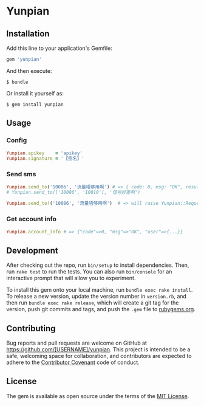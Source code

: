 # Yunpian

## Installation

Add this line to your application's Gemfile:

```ruby
gem 'yunpian'
```

And then execute:

    $ bundle

Or install it yourself as:

    $ gem install yunpian

## Usage

### Config

```ruby
Yunpian.apikey    = 'apikey'
Yunpian.signature = '【签名】'
```

### Send sms

```ruby
Yunpian.send_to('10086', '流量唔够用啊') # => { code: 0, msg: "OK", result: {...} }
# Yunpian.send_to(['10086', '10010'], '信号好差啊')

Yunpian.send_to!('10086', '流量唔够用啊')  # => will raise Yunpian::RequestException
```

### Get account info
```ruby
Yunpian.account_info # => {"code"=>0, "msg"=>"OK", "user"=>{...}}
```


## Development

After checking out the repo, run `bin/setup` to install dependencies. Then, run `rake test` to run the tests. You can also run `bin/console` for an interactive prompt that will allow you to experiment.

To install this gem onto your local machine, run `bundle exec rake install`. To release a new version, update the version number in `version.rb`, and then run `bundle exec rake release`, which will create a git tag for the version, push git commits and tags, and push the `.gem` file to [rubygems.org](https://rubygems.org).

## Contributing

Bug reports and pull requests are welcome on GitHub at https://github.com/[USERNAME]/yunpian. This project is intended to be a safe, welcoming space for collaboration, and contributors are expected to adhere to the [Contributor Covenant](contributor-covenant.org) code of conduct.


## License

The gem is available as open source under the terms of the [MIT License](http://opensource.org/licenses/MIT).


